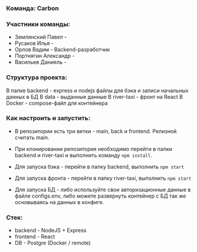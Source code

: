 ### Команда: Carbon

### Участники команды:
- Землянский Павел -
- Русаков Илья - 
- Орлов Вадим - Backend-разработчик
- Портнягин Александр - 
- Васильев Даниель - 

### Структура проекта:
В папке backend - express и nodejs файлы для бэка и записи начальных данных в БД
В data - выданные данные
В river-taxi - фронт на React
В Docker - compose-файл для контейнера 

### Как настроить и запустить:
 - В репозитории есть три ветки - main, back и frontend. Релизной считать main.

- При клонировании репозитория необходимо перейти в папки backend и river-taxi и выполнить команду `npm install`.
- Для запуска бэка - перейти в папку backend, выполнить `npm start`
- Для запуска фронта - перейти в папку river-taxi, выполнить `npm start`
- Для запуска БД - либо используйте свои авторизационные данные в файле configs.env, либо можете развернуть контейнер с БД так же основываясь на данных в конфиге.

### Стек:
- backend - NodeJS + Express
- frontend - React
- DB - Postgre (Docker / remote)
